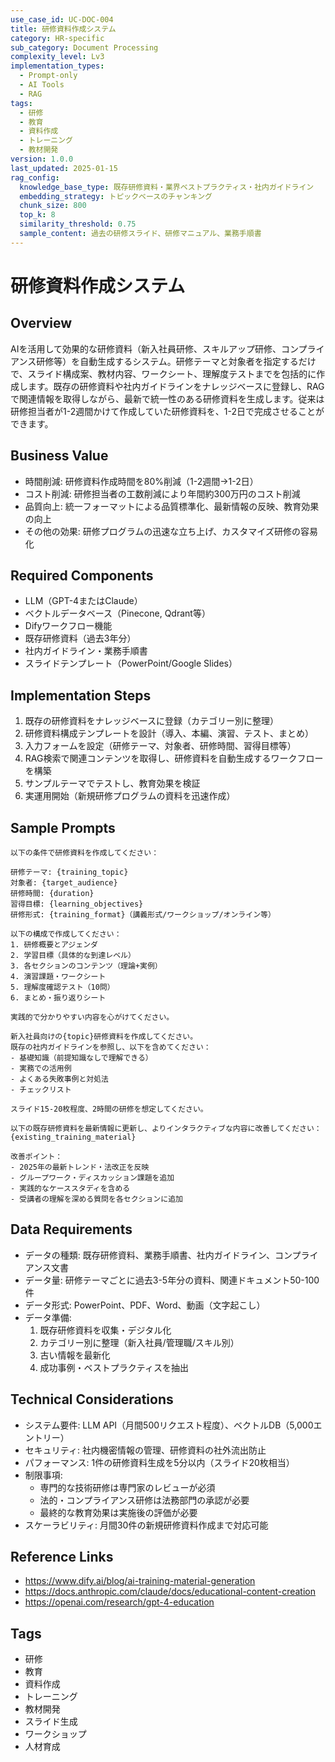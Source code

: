 ```yaml
---
use_case_id: UC-DOC-004
title: 研修資料作成システム
category: HR-specific
sub_category: Document Processing
complexity_level: Lv3
implementation_types:
  - Prompt-only
  - AI Tools
  - RAG
tags:
  - 研修
  - 教育
  - 資料作成
  - トレーニング
  - 教材開発
version: 1.0.0
last_updated: 2025-01-15
rag_config:
  knowledge_base_type: 既存研修資料・業界ベストプラクティス・社内ガイドライン
  embedding_strategy: トピックベースのチャンキング
  chunk_size: 800
  top_k: 8
  similarity_threshold: 0.75
  sample_content: 過去の研修スライド、研修マニュアル、業務手順書
---
```


# 研修資料作成システム

## Overview

AIを活用して効果的な研修資料（新入社員研修、スキルアップ研修、コンプライアンス研修等）を自動生成するシステム。研修テーマと対象者を指定するだけで、スライド構成案、教材内容、ワークシート、理解度テストまでを包括的に作成します。既存の研修資料や社内ガイドラインをナレッジベースに登録し、RAGで関連情報を取得しながら、最新で統一性のある研修資料を生成します。従来は研修担当者が1-2週間かけて作成していた研修資料を、1-2日で完成させることができます。

## Business Value

- 時間削減: 研修資料作成時間を80%削減（1-2週間→1-2日）
- コスト削減: 研修担当者の工数削減により年間約300万円のコスト削減
- 品質向上: 統一フォーマットによる品質標準化、最新情報の反映、教育効果の向上
- その他の効果: 研修プログラムの迅速な立ち上げ、カスタマイズ研修の容易化

## Required Components

- LLM（GPT-4またはClaude）
- ベクトルデータベース（Pinecone, Qdrant等）
- Difyワークフロー機能
- 既存研修資料（過去3年分）
- 社内ガイドライン・業務手順書
- スライドテンプレート（PowerPoint/Google Slides）

## Implementation Steps

1. 既存の研修資料をナレッジベースに登録（カテゴリー別に整理）
2. 研修資料構成テンプレートを設計（導入、本編、演習、テスト、まとめ）
3. 入力フォームを設定（研修テーマ、対象者、研修時間、習得目標等）
4. RAG検索で関連コンテンツを取得し、研修資料を自動生成するワークフローを構築
5. サンプルテーマでテストし、教育効果を検証
6. 実運用開始（新規研修プログラムの資料を迅速作成）

## Sample Prompts

```
以下の条件で研修資料を作成してください：

研修テーマ: {training_topic}
対象者: {target_audience}
研修時間: {duration}
習得目標: {learning_objectives}
研修形式: {training_format}（講義形式/ワークショップ/オンライン等）

以下の構成で作成してください：
1. 研修概要とアジェンダ
2. 学習目標（具体的な到達レベル）
3. 各セクションのコンテンツ（理論+実例）
4. 演習課題・ワークシート
5. 理解度確認テスト（10問）
6. まとめ・振り返りシート

実践的で分かりやすい内容を心がけてください。
```

```
新入社員向けの{topic}研修資料を作成してください。
既存の社内ガイドラインを参照し、以下を含めてください：
- 基礎知識（前提知識なしで理解できる）
- 実務での活用例
- よくある失敗事例と対処法
- チェックリスト

スライド15-20枚程度、2時間の研修を想定してください。
```

```
以下の既存研修資料を最新情報に更新し、よりインタラクティブな内容に改善してください：
{existing_training_material}

改善ポイント：
- 2025年の最新トレンド・法改正を反映
- グループワーク・ディスカッション課題を追加
- 実践的なケーススタディを含める
- 受講者の理解を深める質問を各セクションに追加
```

## Data Requirements

- データの種類: 既存研修資料、業務手順書、社内ガイドライン、コンプライアンス文書
- データ量: 研修テーマごとに過去3-5年分の資料、関連ドキュメント50-100件
- データ形式: PowerPoint、PDF、Word、動画（文字起こし）
- データ準備:
  1. 既存研修資料を収集・デジタル化
  2. カテゴリー別に整理（新入社員/管理職/スキル別）
  3. 古い情報を最新化
  4. 成功事例・ベストプラクティスを抽出

## Technical Considerations

- システム要件: LLM API（月間500リクエスト程度）、ベクトルDB（5,000エントリー）
- セキュリティ: 社内機密情報の管理、研修資料の社外流出防止
- パフォーマンス: 1件の研修資料生成を5分以内（スライド20枚相当）
- 制限事項:
  - 専門的な技術研修は専門家のレビューが必須
  - 法的・コンプライアンス研修は法務部門の承認が必要
  - 最終的な教育効果は実施後の評価が必要
- スケーラビリティ: 月間30件の新規研修資料作成まで対応可能

## Reference Links

- https://www.dify.ai/blog/ai-training-material-generation
- https://docs.anthropic.com/claude/docs/educational-content-creation
- https://openai.com/research/gpt-4-education

## Tags

- 研修
- 教育
- 資料作成
- トレーニング
- 教材開発
- スライド生成
- ワークショップ
- 人材育成
